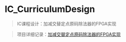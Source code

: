 # IC_CurriculumDesign

>IC课程设计：加减交替定点原码除法器的FPGA实现

>项目详细记录：[加减交替定点原码除法器的FPGA实现](https://mengze.top/加减交替定点原码除法器的FPGA实现/)
